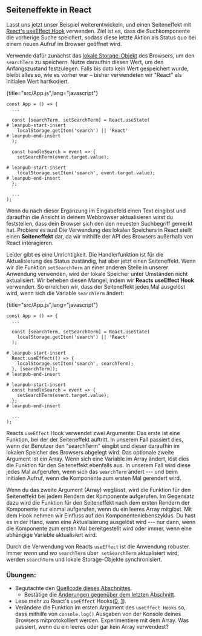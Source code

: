 ## Seiteneffekte in React

Lasst uns jetzt unser Beispiel weiterentwickeln, und einen Seiteneffekt mit [React's useEffect Hook](https://de.reactjs.org/docs/hooks-effect.html) verwenden. Ziel ist es, dass die Suchkomponente die vorherige Suche speichert, sodass diese letzte Aktion als Status quo bei einem neuen Aufruf im Browser geöffnet wird.

Verwende dafür zunächst das [lokale Storage-Objekt](https://developer.mozilla.org/de/docs/Web/API/Window/localStorage) des Browsers, um den `searchTerm` zu speichern. Nutze daraufhin diesen Wert, um den Anfangszustand festzulegen. Falls bis dato kein Wert gespeichert wurde, bleibt alles so, wie es vorher war – bisher verwendeten wir "React" als initialen Wert hartkodiert.

{title="src/App.js",lang="javascript"}
~~~~~~~
const App = () => {
  ...

  const [searchTerm, setSearchTerm] = React.useState(
# leanpub-start-insert
    localStorage.getItem('search') || 'React'
# leanpub-end-insert
  );

  const handleSearch = event => {
    setSearchTerm(event.target.value);

# leanpub-start-insert
    localStorage.setItem('search', event.target.value);
# leanpub-end-insert
  };

  ...
);
~~~~~~~

Wenn du nach dieser Ergänzung im Eingabefeld einen Text eingibst und daraufhin die Ansicht in deinem Webbrowser aktualisieren wirst du feststellen, dass dein Browser sich den den neuesten Suchbegriff gemerkt hat. Probiere es aus! Die Verwendung des lokalen Speichers in React stellt einen **Seiteneffekt** dar, da wir mithilfe der API des Browsers außerhalb von React interagieren.

Leider gibt es eine Unrichtigkeit. Die Handlerfunktion ist für die Aktualisierung des Status zuständig, hat aber jetzt einen Seiteneffekt. Wenn wir die Funktion `setSearchTerm` an einer anderen Stelle in unserer Anwendung verwenden, wird der lokale Speicher unter Umständen nicht aktualisiert. Wir beheben diesen Mangel, indem wir **Reacts useEffect Hook** verwenden. So erreichen wir, dass der Seiteneffekt jedes Mal ausgelöst wird, wenn sich die Variable `searchTerm` ändert:

{title="src/App.js",lang="javascript"}
~~~~~~~
const App = () => {
  ...

  const [searchTerm, setSearchTerm] = React.useState(
    localStorage.getItem('search') || 'React'
  );

# leanpub-start-insert
  React.useEffect(() => {
    localStorage.setItem('search', searchTerm);
  }, [searchTerm]);
# leanpub-end-insert

# leanpub-start-insert
  const handleSearch = event => {
    setSearchTerm(event.target.value);
  };
# leanpub-end-insert

  ...
);
~~~~~~~

Reacts `useEffect` Hook verwendet zwei Argumente: Das erste ist eine Funktion, bei der der Seiteneffekt auftritt. In unserem Fall passiert dies, wenn der Benutzer den "searchTerm" eingibt und dieser daraufhin im lokalen Speicher des Browsers abgelegt wird. Das optionale zweite Argument ist ein Array. Wenn sich eine Variable im Array ändert, löst dies die Funktion für den Seiteneffekt ebenfalls aus. In unserem Fall wird diese jedes Mal aufgerufen, wenn sich das `searchTerm` ändert --- und beim initialen Aufruf, wenn die Komponente zum ersten Mal gerendert wird.

Wenn du das zweite Argument (Array) weglässt, wird die Funktion für den Seiteneffekt bei jedem Rendern der Komponente aufgerufen. Im Gegensatz dazu wird die Funktion für den Seiteneffekt nach dem ersten Rendern der Komponente nur einmal aufgerufen, wenn du ein leeres Array mitgibst. Mit dem Hook nehmen wir Einfluss auf den Komponentenlebenszyklus. Du hast es in der Hand, wann eine Aktualisierung ausgelöst wird --- nur dann, wenn die Komponente zum ersten Mal bereitgestellt wird oder immer, wenn eine abhängige Variable aktualisiert wird.

Durch die Verwendung von Reacts `useEffect` ist die Anwendung robuster. Immer *wenn* und *wo* `searchTerm` über` setSearchTerm` aktualisiert wird, werden `searchTerm` und lokale Storage-Objekte synchronisiert.

### Übungen:

* Begutachte den [Quellcode dieses Abschnittes](https://codesandbox.io/s/github/the-road-to-learn-react/hacker-stories/tree/hs/React-Side-Effects).
  * Bestätige die [Änderungen gegenüber dem letzten Abschnitt]( ).
* Lese mehr zu React's `useEffect` Hooks([0](https://de.reactjs.org/docs/hooks-effect.html), [1](https://de.reactjs.org/docs/hooks-reference.html#useeffect)).
* Verändere die Funktion im ersten Argument des `useEffect Hooks` so, dass mithilfe von `console.log()` Ausgaben von der Konsole deines Browsers mitprotokolliert werden. Experimentiere mit dem Array. Was passiert, wenn du ein leeres oder gar kein Array verwendest?
